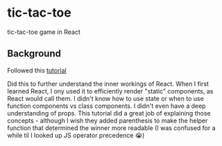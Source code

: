 # tic-tac-toe

tic-tac-toe game in React

## Background

Followed this [tutorial](https://reactjs.org/tutorial/tutorial.html)

Did this to further understand the inner workings of React.
When I first learned React, I ony used it to efficiently render "static" components,
as React would call them. I didn't know how to use state or when to
use function components vs class components. I didn't even have a deep understanding
of props. This tutorial did a great job of explaining those concepts -
although I wish they added parenthesis to make the helper function that determined
the winner more readable (I was confused for a while til I looked up JS operator precedence 😭)
